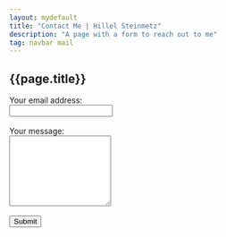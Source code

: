 ```yaml
---
layout: mydefault
title: "Contact Me | Hillel Steinmetz"
description: "A page with a form to reach out to me"
tag: navbar mail
---
```


<h2>{{page.title}}</h2>
<div class="email-outer">
  <div class="email-inner">
  <form action="https://formspree.io/f/xyybzloz" method="POST">
    <label>
      Your email address:<br>
      <input type="text" name="_replyto">
    </label><br><br>
    <label>
      Your message:<br>
      <textarea name="message" rows="8"></textarea>
    </label><br><br>
    <div class="center">
    <button type="submit" class="submit">Submit</button>
    </div>
  </form>
  </div>
</div>
